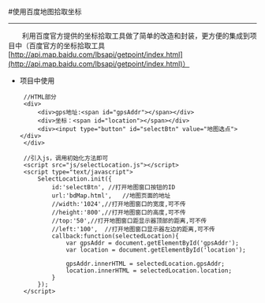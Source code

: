 #使用百度地图拾取坐标

----------

　　利用百度官方提供的坐标拾取工具做了简单的改造和封装，更方便的集成到项目中（百度官方的坐标拾取工具[http://api.map.baidu.com/lbsapi/getpoint/index.html](http://api.map.baidu.com/lbsapi/getpoint/index.html)）
  	
 - 项目中使用
	
    

		//HTML部分
    	<div>
	    	<div>gps地址:<span id="gpsAddr"></span></div>
	    	<div>坐标：<span id="location"></span></div>
	    	<div><input type="button" id="selectBtn" value="地图选点"></div>
    	</div>

		//引入js，调用初始化方法即可
    	<script src="js/selectLocation.js"></script>
    	<script type="text/javascript">
	    	SelectLocation.init({
		    	id:'selectBtn', //打开地图窗口按钮的ID
		    	url:'bdMap.html',   //地图页面的地址
		    	//width:'1024',//打开地图窗口的宽度,可不传
		    	//height:'800',//打开地图窗口的高度,可不传
		    	//top:'50',//打开地图窗口距显示器顶部的距离,可不传
		    	//left:'100',  //打开地图窗口显示器左边的距离,可不传
		    	callback:function(selectedLocation){
			    	var gpsAddr = document.getElementById('gpsAddr');
			    	var location = document.getElementById('location');
			    	
			    	gpsAddr.innerHTML = selectedLocation.gpsAddr;
			    	location.innerHTML = selectedLocation.location;
		    	}
	    	});
    	</script>


